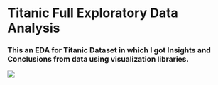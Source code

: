 # Titanic Full Exploratory Data Analysis
### This an EDA for Titanic Dataset in which I got Insights and Conclusions from data using visualization libraries.
![](https://www.currentaffairs.org/hubfs/Imported_Blog_Media/titanicii-1024x646-1.jpg)
